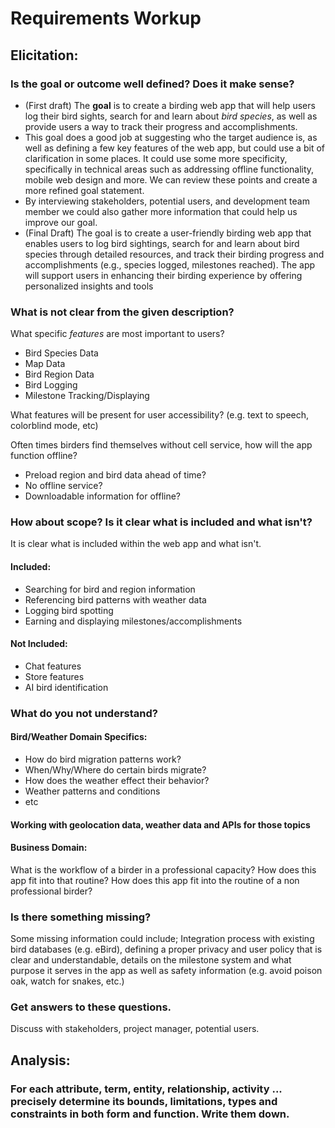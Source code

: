 # Requirements Workup

## Elicitation:
### Is the goal or outcome well defined? Does it make sense?
* (First draft) The **goal** is to create a birding web app that will help users log their bird sights, search for and learn about *bird species*, as well as provide users a way to track their progress and accomplishments. 
* This goal does a good job at suggesting who the target audience is, as well as defining a few key features of the web app, but could use a bit of clarification in some places. It could use some more specificity, specifically in technical areas such as addressing offline functionality, mobile web design and more. We can review these points and create a more refined goal statement. 
* By interviewing stakeholders, potential users, and development team member we could also gather more information that could help us improve our goal.
* (Final Draft) The goal is to create a user-friendly birding web app that enables users to log bird sightings, search for and learn about bird species through detailed resources, and track their birding progress and accomplishments (e.g., species logged, milestones reached). The app will support users in enhancing their birding experience by offering personalized insights and tools

### What is not clear from the given description?

What specific *features* are most important to users?
* Bird Species Data
* Map Data
* Bird Region Data
* Bird Logging
* Milestone Tracking/Displaying

What features will be present for user accessibility? (e.g. text to speech, colorblind mode, etc)

Often times birders find themselves without cell service, how will the app function offline?
* Preload region and bird data ahead of time?
* No offline service?
* Downloadable information for offline?

### How about scope? Is it clear what is included and what isn't?
It is clear what is included within the web app and what isn't.

#### Included:
* Searching for bird and region information
* Referencing bird patterns with weather data
* Logging bird spotting
* Earning and displaying milestones/accomplishments

#### Not Included:
* Chat features
* Store features
* AI bird identification

### What do you not understand?
#### Bird/Weather Domain Specifics:
* How do bird migration patterns work?
* When/Why/Where do certain birds migrate?
* How does the weather effect their behavior?
* Weather patterns and conditions
* etc

#### Working with geolocation data, weather data and APIs for those topics

#### Business Domain:

What is the workflow of a birder in a professional capacity? How does this app fit into that routine? How does this app fit into the routine of a non professional birder?

### Is there something missing?

Some missing information could include; Integration process with existing bird databases (e.g. eBird), defining a proper privacy and user policy that is clear and understandable, details on the milestone system and what purpose it serves in the app as well as safety information (e.g. avoid poison oak, watch for snakes, etc.)

### Get answers to these questions.

Discuss with stakeholders, project manager, potential users.

## Analysis:
### For each attribute, term, entity, relationship, activity ... precisely determine its bounds, limitations, types and constraints in both form and function. Write them down.